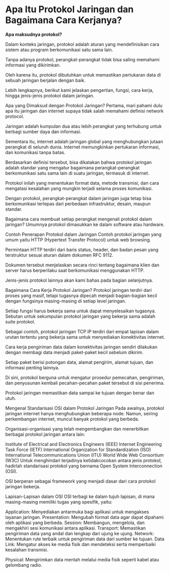 # Apa Itu Protokol Jaringan dan Bagaimana Cara Kerjanya?
**Apa maksudnya protokol?**

Dalam konteks jaringan, protokol adalah aturan yang mendefinisikan cara sistem atau program berkomunikasi satu sama lain.

Tanpa adanya protokol, perangkat-perangkat tidak bisa saling memahami informasi yang dikirimkan.

Oleh karena itu, protokol dibutuhkan untuk memastikan pertukaran data di sebuah jaringan berjalan dengan baik.

Lebih lengkapnya, berikut kami jelaskan pengertian, fungsi, cara kerja, hingga jenis-jenis protokol dalam jaringan.


Apa yang Dimaksud dengan Protokol Jaringan?
Pertama, mari pahami dulu apa itu jaringan dan internet supaya tidak salah memahami definisi network protocol.

Jaringan adalah kumpulan dua atau lebih perangkat yang terhubung untuk berbagi sumber daya dan informasi.

Sementara itu, internet adalah jaringan global yang menghubungkan jutaan perangkat di seluruh dunia. Internet memungkinkan pertukaran informasi, dan komunikasi tanpa batas.

Berdasarkan definisi tersebut, bisa dikatakan bahwa protokol jaringan adalah standar yang mengatur bagaimana perangkat-perangkat berkomunikasi satu sama lain di suatu jaringan, termasuk di internet.

Protokol inilah yang menentukan format data, metode transmisi, dan cara mengatasi kesalahan yang mungkin terjadi selama proses komunikasi.

Dengan protokol, perangkat-perangkat dalam jaringan juga tetap bisa berkomunikasi terlepas dari perbedaan infrastruktur, desain, maupun standar.

Bagaimana cara membuat setiap perangkat mengenali protokol dalam jaringan? Umumnya protokol dimasukkan ke dalam software atau hardware.


Contoh Penerapan Protokol dalam Jaringan
Contoh protokol jaringan yang umum yaitu HTTP (Hypertext Transfer Protocol) untuk web browsing.

Permintaan HTTP terdiri dari baris status, header, dan badan pesan yang terstruktur sesuai aturan dalam dokumen RFC 9112.

Dokumen tersebut menjelaskan secara rinci tentang bagaimana klien dan server harus berperilaku saat berkomunikasi menggunakan HTTP.

Jenis-jenis protokol lainnya akan kami bahas pada bagian selanjutnya.


Bagaimana Cara Kerja Protokol Jaringan?
Protokol jaringan terdiri dari proses yang masif, tetapi tugasnya dipecah menjadi bagian-bagian kecil dengan fungsinya masing-masing di setiap level jaringan.

Setiap fungsi harus bekerja sama untuk dapat menyelesaikan tugasnya. Sebutan untuk sekumpulan protokol jaringan yang bekerja sama adalah suite protokol. 

Sebagai contoh, protokol jaringan TCP IP terdiri dari empat lapisan dalam urutan tertentu yang bekerja sama untuk menyediakan konektivitas internet.

Cara kerja pengiriman data dalam konektivitas jaringan sendiri dilakukan dengan membagi data menjadi paket-paket kecil sebelum dikirim.

Setiap paket berisi potongan data, alamat pengirim, alamat tujuan, dan informasi penting lainnya.

Di sini, protokol berguna untuk mengatur prosedur pemecahan, pengiriman, dan penyusunan kembali pecahan-pecahan paket tersebut di sisi penerima. 

Protokol jaringan memastikan data sampai ke tujuan dengan benar dan utuh.


Mengenal Standarisasi OSI dalam Protokol Jaringan
Pada awalnya, protokol jaringan internet hanya menghubungkan beberapa node. Namun, seiring perkembangan internet, muncul banyak protokol yang berbeda.

Organisasi-organisasi yang telah mengembangkan dan menerbitkan berbagai protokol jaringan antara lain:

Institute of Electrical and Electronics Engineers (IEEE)
Internet Engineering Task Force (IETF)
International Organization for Standardization (ISO)
International Telecommunications Union (ITU)
World Wide Web Consortium (W3C)
Untuk menghindari terjadinya ketidakcocokan antara jenis protokol, hadirlah standarisasi protokol yang bernama Open System Interconnection (OSI). 

OSI berperan sebagai framework yang menjadi dasar dari cara protokol jaringan bekerja.


Lapisan-Lapisan dalam OSI
OSI terbagi ke dalam tujuh lapisan, di mana masing-masing memiliki tugas yang spesifik, yaitu:

Application: Menyediakan antarmuka bagi aplikasi untuk mengakses layanan jaringan.
Presentation: Mengubah format data agar dapat dipahami oleh aplikasi yang berbeda.
Session: Membangun, mengelola, dan mengakhiri sesi komunikasi antara aplikasi.
Transport: Memastikan pengiriman data yang andal dan lengkap dari ujung ke ujung.
Network: Menentukan rute terbaik untuk pengiriman data dari sumber ke tujuan.
Data Link: Mengatur akses ke media fisik dan mendeteksi serta memperbaiki kesalahan transmisi.

Physical: Mengirimkan data mentah melalui media fisik seperti kabel atau gelombang radio.

